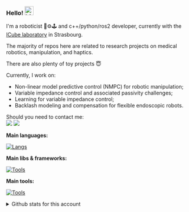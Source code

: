 ### Hello! <img src="https://user-images.githubusercontent.com/1303154/88677602-1635ba80-d120-11ea-84d8-d263ba5fc3c0.gif" width="24px" alt="hi">

I'm a roboticist 🤖⚙️🕹️ and c++/python/ros2 developer, currently with the [ICube laboratory](https://icube.unistra.fr/en/) in Strasbourg.

The majority of repos here are related to research projects on medical robotics, manipulation, and haptics.


There are also plenty of toy projects 😇

Currently, I work on:
  - Non-linear model predictive control (NMPC) for robotic manipulation;
  - Variable impedance control and associated passivity challenges;
  - Learning for variable impedance control;
  - Backlash modeling and compensation for flexible endoscopic robots.


<p>
  Should you need to contact me:<br/>
  <a href="mailto:tpoignonec@unistra.fr?subject=[GitHub]"><img src="https://img.shields.io/badge/e‑mail-D14836.svg?style=for-the-badge&logo=GMail&logoColor=white"/></a>
  <a href="https://linkedin.com/in/thibault-poignonec-054143158"><img src="https://img.shields.io/badge/linkedin-0077B5.svg?style=for-the-badge&logo=linkedin&logoColor=white"/></a>
</p>

__Main languages:__

[![Langs](https://skillicons.dev/icons?i=bash,c,cpp,py,matlab,latex&theme=light)](https://skillicons.dev)


__Main libs & frameworks:__

[![Tools](https://skillicons.dev/icons?i=ros,opencv,qt,cmake&theme=light)](https://skillicons.dev)

__Main tools:__

[![Tools](https://skillicons.dev/icons?i=linux,vscode,anaconda,docker,git,github&theme=light)](https://skillicons.dev)



<details>
<summary> Github stats for this account </summary>
<br />

[![Top Langs](https://github-readme-stats-ten-pied-17.vercel.app/api/top-langs/?username=tpoignonec&layout=donut&exclude_repo=phd_dissertation,bibliographical_report_learning-based_control&hide=jupyter%20notebook,css,rpc&langs_count=7)](https://github.com/tpoignonec/github-readme-stats)

<!-- ![Top Langs](https://github-readme-stats.vercel.app/api/top-langs/?username=tpoignonec&count_private=true&layout=compact&hide=css,html) -->




![tpoignonec's github stats](https://github-readme-stats-ten-pied-17.vercel.app/api?username=tpoignonec&count_private=true&show_icons=true)

</details>
